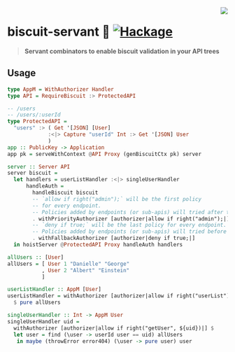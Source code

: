 <img src="https://raw.githubusercontent.com/divarvel/biscuit-haskell/main/assets/biscuit-logo.png" align=right>

# biscuit-servant 🤖 [![Hackage][hackage]][hackage-url]

> **Servant combinators to enable biscuit validation in your API trees**

## Usage

```Haskell
type AppM = WithAuthorizer Handler
type API = RequireBiscuit :> ProtectedAPI

-- /users
-- /users/:userId
type ProtectedAPI =
  "users" :> ( Get '[JSON] [User]
             :<|> Capture "userId" Int :> Get '[JSON] User
             )
app :: PublicKey -> Application
app pk = serveWithContext @API Proxy (genBiscuitCtx pk) server

server :: Server API
server biscuit =
  let handlers = userListHandler :<|> singleUserHandler
      handleAuth =
        handleBiscuit biscuit
        -- `allow if right("admin");` will be the first policy
        -- for every endpoint.
        -- Policies added by endpoints (or sub-apis) will tried after this one.
        . withPriorityAuthorizer [authorizer|allow if right("admin");|]
        -- `deny if true;` will be the last policy for every endpoint.
        -- Policies added by endpoints (or sub-apis) will tried before this one.
        . withFallbackAuthorizer [authorizer|deny if true;|]
  in hoistServer @ProtectedAPI Proxy handleAuth handlers

allUsers :: [User]
allUsers = [ User 1 "Danielle" "George"
           , User 2 "Albert" "Einstein"
           ]

userListHandler :: AppM [User]
userListHandler = withAuthorizer [authorizer|allow if right("userList")|]
  $ pure allUsers

singleUserHandler :: Int -> AppM User
singleUserHandler uid =
  withAuthorizer [authorizer|allow if right("getUser", ${uid})|] $
  let user = find (\user -> userId user == uid) allUsers
   in maybe (throwError error404) (\user -> pure user) user
```

[Hackage]: https://img.shields.io/hackage/v/biscuit-haskell?color=purple&style=flat-square
[hackage-url]: https://hackage.haskell.org/package/biscuit-servant
